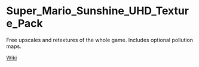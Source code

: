 # Super_Mario_Sunshine_UHD_Texture_Pack
Free upscales and retextures of the whole game.  Includes optional
pollution maps.

[Wiki](../../wiki)
